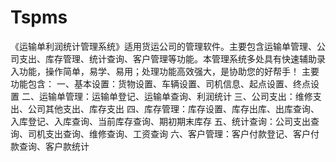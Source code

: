 # Tspms
 《运输单利润统计管理系统》适用货运公司的管理软件。主要包含运输单管理、公司支出、库存管理、统计查询、客户管理等功能。本管理系统多处具有快速辅助录入功能，操作简单，易学、易用；处理功能高效强大，是协助您的好帮手！ 主要功能包含： 一、基本设置：货物设置、车辆设置、司机信息、起点设置、终点设置 二、运输单管理：运输单登记、运输单查询、利润统计 三、公司支出：维修支出、公司其他支出、库存支出 四、库存管理：库存设置、库存出库、出库查询、入库登记、入库查询、当前库存查询、期初期末库存 五、统计查询：公司支出查询、司机支出查询、维修查询、工资查询 六、客户管理：客户付款登记、客户付款查询、客户款统计
